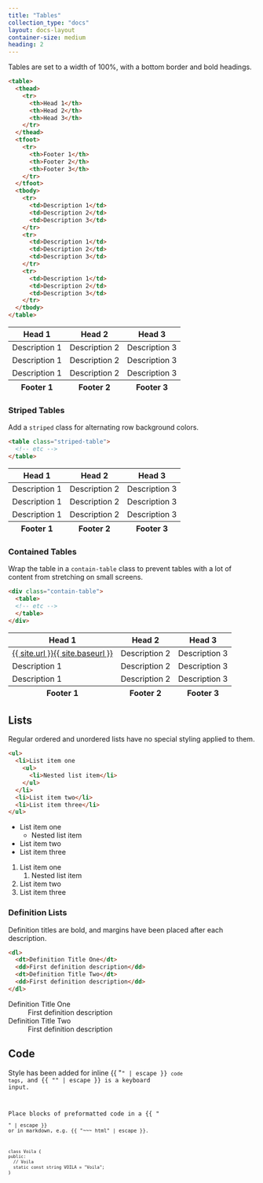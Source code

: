 ```yaml
---
title: "Tables"
collection_type: "docs"
layout: docs-layout
container-size: medium
heading: 2
---
```


Tables are set to a width of 100%, with a bottom border and bold headings.

~~~ html
<table>
  <thead>
    <tr>
      <th>Head 1</th>
      <th>Head 2</th>
      <th>Head 3</th>
    </tr>
  </thead>
  <tfoot>
    <tr>
      <th>Footer 1</th>
      <th>Footer 2</th>
      <th>Footer 3</th>
    </tr>
  </tfoot>
  <tbody>
    <tr>
      <td>Description 1</td>
      <td>Description 2</td>
      <td>Description 3</td>
    </tr>
    <tr>
      <td>Description 1</td>
      <td>Description 2</td>
      <td>Description 3</td>
    </tr>
    <tr>
      <td>Description 1</td>
      <td>Description 2</td>
      <td>Description 3</td>
    </tr>
  </tbody>
</table>
~~~

<table>
  <thead>
    <tr>
      <th>Head 1</th>
      <th>Head 2</th>
      <th>Head 3</th>
    </tr>
  </thead>
  <tfoot>
    <tr>
      <th>Footer 1</th>
      <th>Footer 2</th>
      <th>Footer 3</th>
    </tr>
  </tfoot>
  <tbody>
    <tr>
      <td>Description 1</td>
      <td>Description 2</td>
      <td>Description 3</td>
    </tr>
    <tr>
      <td>Description 1</td>
      <td>Description 2</td>
      <td>Description 3</td>
    </tr>
    <tr>
      <td>Description 1</td>
      <td>Description 2</td>
      <td>Description 3</td>
    </tr>
  </tbody>
</table>

### Striped Tables
Add a <code>striped</code> class for alternating row background colors.

~~~ html
<table class="striped-table">
  <!-- etc -->
</table>
~~~

<table class="striped-table">
  <thead>
    <tr>
      <th>Head 1</th>
      <th>Head 2</th>
      <th>Head 3</th>
    </tr>
  </thead>
  <tfoot>
    <tr>
      <th>Footer 1</th>
      <th>Footer 2</th>
      <th>Footer 3</th>
    </tr>
  </tfoot>
  <tbody>
    <tr>
      <td>Description 1</td>
      <td>Description 2</td>
      <td>Description 3</td>
    </tr>
    <tr>
      <td>Description 1</td>
      <td>Description 2</td>
      <td>Description 3</td>
    </tr>
    <tr>
      <td>Description 1</td>
      <td>Description 2</td>
      <td>Description 3</td>
    </tr>
  </tbody>
</table>

### Contained Tables
Wrap the table in a <code>contain-table</code> class to prevent tables with a lot of content from stretching on small screens.

~~~ html
<div class="contain-table">
  <table>
  <!-- etc -->
  </table>
</div>
~~~

<div class="contain-table">
  <table>
    <thead>
      <tr>
        <th>Head 1</th>
        <th>Head 2</th>
        <th>Head 3</th>
      </tr>
    </thead>
    <tfoot>
      <tr>
        <th>Footer 1</th>
        <th>Footer 2</th>
        <th>Footer 3</th>
      </tr>
    </tfoot>
    <tbody>
      <tr>
        <td><a href="{{ site.url }}{{ site.baseurl }}">{{ site.url }}{{ site.baseurl }}</a></td>
        <td>Description 2</td>
        <td>Description 3</td>
      </tr>
      <tr>
        <td>Description 1</td>
        <td>Description 2</td>
        <td>Description 3</td>
      </tr>
      <tr>
        <td>Description 1</td>
        <td>Description 2</td>
        <td>Description 3</td>
      </tr>
    </tbody>
  </table>
</div>

## Lists
Regular ordered and unordered lists have no special styling applied to them.

~~~ html
<ul>
  <li>List item one
    <ul>
      <li>Nested list item</li>
    </ul>
  </li>
  <li>List item two</li>
  <li>List item three</li>
</ul>
~~~


- List item one
    - Nested list item
- List item two
- List item three


1. List item one
    1. Nested list item
2. List item two
3. List item three


### Definition Lists
Definition titles are bold, and margins have been placed after each description.

~~~ html
<dl>
  <dt>Definition Title One</dt>
  <dd>First definition description</dd>
  <dt>Definition Title Two</dt>
  <dd>First definition description</dd>
</dl>
~~~

<dl>
  <dt>Definition Title One</dt>
  <dd>First definition description</dd>
  <dt>Definition Title Two</dt>
  <dd>First definition description</dd>
</dl>

## Code
Style has been added for inline {{ "<code>" | escape }} <code>code tags</code>, and {{ "<kbd>" | escape }} is a <kbd>keyboard input</kbd>.

Place blocks of preformatted code in a  {{ "<pre><code>" | escape }} or in markdown, e.g. {{ "~~~ html" | escape }}.

~~~ html
class Voila {
public:
  // Voila
  static const string VOILA = "Voila";
}
~~~

